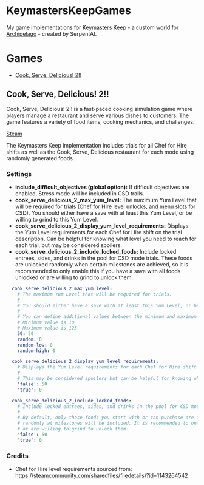 # KeymastersKeepGames
My game implementations for [Keymasters Keep](https://github.com/SerpentAI/Archipelago/releases?q=keymaster&expanded=true) -
a custom world for [Archipelago](https://archipelago.gg/) - created by SerpentAI.

# Games
- [Cook, Serve, Delicious! 2!!](#cook-serve-delicious-2)

## Cook, Serve, Delicious! 2!!
Cook, Serve, Delicious! 2!! is a fast-paced cooking simulation game where players manage a restaurant and serve various dishes to customers. The game features a variety of food items, cooking mechanics, and challenges.

[Steam](https://store.steampowered.com/app/386620/Cook_Serve_Delicious_2/)

The Keymasters Keep implementation includes trials for all Chef for Hire shifts as well as the Cook, Serve, Delicious 
restaurant for each mode using randomly generated foods.

### Settings

* **include_difficult_objectives (global option):** If difficult objectives are enabled, Stress mode will be included in CSD trails.
* **cook_serve_delicious_2_max_yum_level:** The maximum Yum Level that will be required for trials (Chef for Hire level unlocks, 
and menu slots for CSD). You should either have a save with at least this Yum Level, or be willing to grind to this Yum Level.
* **cook_serve_delicious_2_display_yum_level_requirements:** Displays the Yum Level requirements for each Chef for Hire 
shift on the trial description. Can be helpful for knowing what level you need to reach for each trial, but may be considered spoilers.
* **cook_serve_delicious_2_include_locked_foods:** Include locked entrees, sides, and drinks in the pool for CSD mode trials.
These foods are unlocked randomly when certain milestones are achieved, so it is recommended to only enable this if you 
have a save with all foods unlocked or are willing to grind to unlock them.

```yaml
  cook_serve_delicious_2_max_yum_level:
    # The maximum Yum Level that will be required for trials.
    # 
    # You should either have a save with at least this Yum Level, or be willing to grind to this Yum Level.
    #
    # You can define additional values between the minimum and maximum values.
    # Minimum value is 10
    # Maximum value is 125
    50: 50
    random: 0
    random-low: 0
    random-high: 0

  cook_serve_delicious_2_display_yum_level_requirements:
    # Displays the Yum Level requirements for each Chef for Hire shift on the trial description.
    # 
    # This may be considered spoilers but can be helpful for knowing what level you need to reach for each trial.
    'false': 50
    'true': 0

  cook_serve_delicious_2_include_locked_foods:
    # Include locked entrees, sides, and drinks in the pool for CSD mode trials.
    # 
    # By default, only those foods you start with or can purchase are included, if you enable this option foods that are unlocked
    # randomly at milestones will be included. It is recommended to only enable this if you have a save with all foods unlocked
    # or are willing to grind to unlock them.
    'false': 50
    'true': 0
```

### Credits
- Chef for Hire level requirements sourced from: https://steamcommunity.com/sharedfiles/filedetails/?id=1143264542